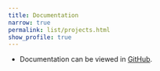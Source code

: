 ```yaml
---
title: Documentation
narrow: true
permalink: list/projects.html
show_profile: true
---
```


- Documentation can be viewed in [GitHub](https://github.com/HJCM-2/Projects).

  
